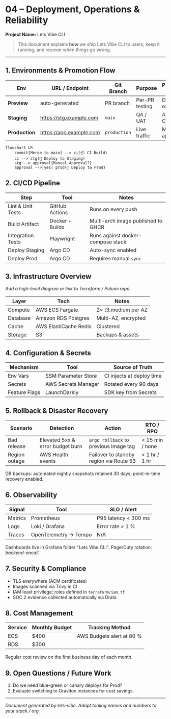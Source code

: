 # 04 – Deployment, Operations & Reliability

**Project Name:** Lets Vibe CLI

> This document explains **how** we ship Lets Vibe CLI to users, keep it running, and recover when things go wrong.

---

## 1. Environments & Promotion Flow

| Env            | URL / Endpoint          | Git Branch   | Purpose        | Promotion Step     |
| -------------- | ----------------------- | ------------ | -------------- | ------------------ |
| **Preview**    | auto-generated          | PR branch    | Per-PR testing | Destroyed on merge |
| **Staging**    | https://stg.example.com | `main`       | QA / UAT       | Auto from CI       |
| **Production** | https://app.example.com | `production` | Live traffic   | Manual approval    |

```mermaid
flowchart LR
    commit[Merge to main] --> ci(📦 CI Build)
    ci --> stg(🚀 Deploy to Staging)
    stg --> approval{Manual Approval?}
    approval -->|yes| prod(🚀 Deploy to Prod)
```

## 2. CI/CD Pipeline

| Step              | Tool            | Notes                              |
| ----------------- | --------------- | ---------------------------------- |
| Lint & Unit Tests | GitHub Actions  | Runs on every push                 |
| Build Artifact    | Docker + Buildx | Multi-arch image published to GHCR |
| Integration Tests | Playwright      | Runs against docker-compose stack  |
| Deploy Staging    | Argo CD         | Auto-sync enabled                  |
| Deploy Prod       | Argo CD         | Requires manual `sync`             |

## 3. Infrastructure Overview

_Add a high-level diagram or link to Terraform / Pulumi repo._

| Layer    | Tech                  | Notes               |
| -------- | --------------------- | ------------------- |
| Compute  | AWS ECS Fargate       | 2× t3.medium per AZ |
| Database | Amazon RDS Postgres   | Multi-AZ, encrypted |
| Cache    | AWS ElastiCache Redis | Clustered           |
| Storage  | S3                    | Backups & assets    |

## 4. Configuration & Secrets

| Mechanism     | Tool                | Source of Truth           |
| ------------- | ------------------- | ------------------------- |
| Env Vars      | SSM Parameter Store | CI injects at deploy time |
| Secrets       | AWS Secrets Manager | Rotated every 90 days     |
| Feature Flags | LaunchDarkly        | SDK key from Secrets      |

## 5. Rollback & Disaster Recovery

| Scenario      | Detection                        | Action                                  | RTO / RPO       |
| ------------- | -------------------------------- | --------------------------------------- | --------------- |
| Bad release   | Elevated 5xx & error budget burn | `argo rollback` to previous Image tag   | < 15 min / none |
| Region outage | AWS Health events                | Failover to standby region via Route 53 | < 1 hr / 1 hr   |

DB backups: automated nightly snapshots retained 30 days; point-in-time recovery enabled.

## 6. Observability

| Signal  | Tool                  | SLO / Alert          |
| ------- | --------------------- | -------------------- |
| Metrics | Prometheus            | P95 latency < 300 ms |
| Logs    | Loki / Grafana        | Error rate > 1 %     |
| Traces  | OpenTelemetry → Tempo | N/A                  |

Dashboards live in Grafana folder "Lets Vibe CLI". PagerDuty rotation: _backend-oncall_.

## 7. Security & Compliance

- TLS everywhere (ACM certificates)
- Images scanned via Trivy in CI
- IAM least privilege; roles defined in `terraform/iam.tf`
- SOC 2 evidence collected automatically via Drata

## 8. Cost Management

| Service | Monthly Budget | Tracking Method           |
| ------- | -------------- | ------------------------- |
| ECS     | $400           | AWS Budgets alert at 80 % |
| RDS     | $300           |                           |

Regular cost review on the first business day of each month.

## 9. Open Questions / Future Work

1. Do we need blue-green or canary deploys for Prod?
2. Evaluate switching to Graviton instances for cost savings.

---

_Document generated by lets-vibe. Adapt tooling names and numbers to your stack / org._
